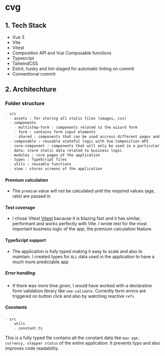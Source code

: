# cvg

## 1. Tech Stack

- Vue 3
- Vite
- Vitest
- Composition API and Vue Composable functions
- Typescript
- TailwindCSS
- Eslint, husky and lint-staged for automatic linting on commit
- Conventional commit

## 2. Architechture

### Folder structure

```md
- src
  - assets : for storing all static files (images, css)
  - components
    - multistep-form : components related to the wizard form
    - form : contains form input elements
    - shared : components that can be used accross different pages and modules
  - composable : reusable stateful logic with Vue Composition API
  - core-component : components that will only be used in a particular module
  - data: store static data related to business logic
  - modules : core pages of the application
  - types : TypeScript files
  - utils : reusable functions
  - view : stores screens of the application
```

#### Premium calculation

- The `premium` value will not be calculated until the required values (age, rate) are passed in

#### Test coverage

- I chose Vitest [Vitest](https://vitest.dev) bacause it is blazing fast and it has similar, performant and works perfectly with Vite. I wrote test for the most important business logic of the app, the premium calculation feature.

#### TypeScript support

- The application is fully typed making it easy to scale and also to maintain. I created types for `ALL` data used in the application to have a much more predictable app

##### Error handling

- If there was more time given, I would have worked with a declarative form validation library like `vee-validate`. Currently form errors are triggered on button click and also by watching reactive `refs`

##### Constants

```md
- src
  - utils
    - constant.ts
```

This is a fully typed file contains all the constant data like `max age, currency, stepper status` of the entire application. It prevents typo and also improves code readability.
